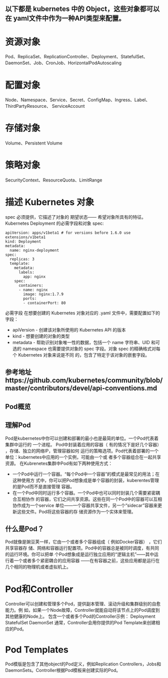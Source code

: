 ## 以下都是 kubernetes 中的 Object，这些对象都可以在 yaml文件中作为一种API类型来配置。
# 资源对象
Pod、ReplicaSet、ReplicationController、Deployment、StatefulSet、
DaemonSet、Job、CronJob、HorizontalPodAutoscaling
# 配置对象
Node、Namespace、Service、Secret、ConfigMap、Ingress、Label、
ThirdPartyResource、 ServiceAccount
# 存储对象
Volume、Persistent Volume
# 策略对象
SecurityContext、ResourceQuota、LimitRange
# 描述 Kubernetes 对象
spec 必须提供，它描述了对象的 期望状态—— 希望对象所具有的特征。
Kubernetes Deployment 的必需字段和对象 spec:
```
apiVersion: apps/v1beta1 # for versions before 1.6.0 use extensions/v1beta1
kind: Deployment
metadata:
  name: nginx-deployment
spec:
  replicas: 3
  template:
    metadata:
      labels:
        app: nginx
    spec:
      containers:
      - name: nginx
        image: nginx:1.7.9
        ports:
        - containerPort: 80
```
必需字段
在想要创建的 Kubernetes 对象对应的 .yaml 文件中，需要配置如下的字段：
+ apiVersion - 创建该对象所使用的 Kubernetes API 的版本
+ kind - 想要创建的对象的类型
+ metadata - 帮助识别对象唯一性的数据，包括一个 name 字符串、UID 和可选的
namespace
也需要提供对象的 spec 字段。对象 spec 的精确格式对每个 Kubernetes 对象来说是不同
的，包含了特定于该对象的嵌套字段。
## 参考地址https://github.com/kubernetes/community/blob/master/contributors/devel/api-conventions.md
## Pod概览
## 理解Pod
Pod是kubernetes中你可以创建和部署的最小也是最简的单位。一个Pod代表着集群中运行的
一个进程。
Pod中封装着应用的容器（ 有的情况下是好几个容器） ，存储、独立的网络IP，管理容器如何
运行的策略选项。Pod代表着部署的一个单位：kubernetes中应用的一个实例，可能由一个或
者多个容器组合在一起共享资源。
在Kubrenetes集群中Pod有如下两种使用方式：
+ 一个Pod中运行一个容器。“每个Pod中一个容器”的模式是最常见的用法；在这种使用方
式中，你可以把Pod想象成是单个容器的封装，kuberentes管理的是Pod而不是直接管理
容器。
+ 在一个Pod中同时运行多个容器。一个Pod中也可以同时封装几个需要紧密耦合互相协作
的容器，它们之间共享资源。这些在同一个Pod中的容器可以互相协作成为一个service
单位——一个容器共享文件，另一个“sidecar”容器来更新这些文件。Pod将这些容器的存
储资源作为一个实体来管理。
## 什么是Pod？
Pod就像是豌豆荚一样，它由一个或者多个容器组成（ 例如Docker容器） ，它们共享容器存
储、网络和容器运行配置项。Pod中的容器总是被同时调度，有共同的运行环境。你可以把单
个Pod想象成是运行独立应用的“逻辑主机”——其中运行着一个或者多个紧密耦合的应用容器
——在有容器之前，这些应用都是运行在几个相同的物理机或者虚拟机上。
# Pod和Controller
Controller可以创建和管理多个Pod，提供副本管理、滚动升级和集群级别的自愈能力。例
如，如果一个Node故障，Controller就能自动将该节点上的Pod调度到其他健康的Node上。
包含一个或者多个Pod的Controller示例：
Deployment
StatefulSet
DaemonSet
通常，Controller会用你提供的Pod Template来创建相应的Pod。
# Pod Templates
Pod模版是包含了其他object的Pod定义，例如Replication Controllers，Jobs和
DaemonSets。Controller根据Pod模板来创建实际的Pod。

